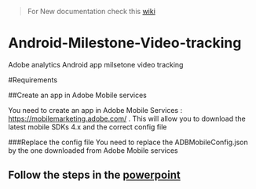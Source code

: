 > For New documentation check this [wiki](https://github.com/alcazes/Video-in-Adobe-Analytics-V15)

# Android-Milestone-Video-tracking
Adobe analytics Android app milsetone video tracking

#Requirements

##Create an app in Adobe Mobile services

You need to create an app in Adobe Mobile Services : https://mobilemarketing.adobe.com/ . This will allow you to download the
latest mobile SDKs 4.x and the correct config file

###Replace the config file
You need to replace the ADBMobileConfig.json by the one downloaded from Adobe Mobile services

## Follow the steps in the [powerpoint](https://github.com/alcazes/Android-Milestone-Video-tracking/blob/master/Video%20Milestone%20Tracking%20V2.pptx)
